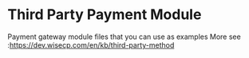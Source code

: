 # Third Party Payment Module
Payment gateway module files that you can use as examples
More see :https://dev.wisecp.com/en/kb/third-party-method
